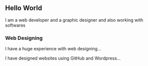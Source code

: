 ## Hello World

I am a web developer and a graphic designer
and also working with softwares

### Web Designing

I have a huge experience with web designing...

I have designed websites using GitHub and Wordpress...

